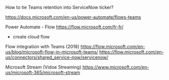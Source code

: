 

How to tie Teams retention into ServiceNow ticker?

https://docs.microsoft.com/en-us/power-automate/flows-teams

Power Automate - Flow
https://flow.microsoft.com/fr-fr/
- create cloud flow

Flow integration with Teams (2018)
https://flow.microsoft.com/en-us/blog/microsoft-flow-in-microsoft-teams/
https://flow.microsoft.com/en-us/connectors/shared_service-now/servicenow/


Microsoft Stream (Vidoe Streaming)
https://www.microsoft.com/en-us/microsoft-365/microsoft-stream
